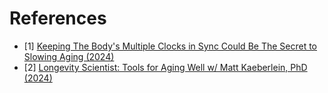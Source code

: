 # References
- [1] [Keeping The Body's Multiple Clocks in Sync Could Be The Secret to Slowing Aging (2024)](https://www.sciencealert.com/keeping-the-bodys-multiple-clocks-in-sync-could-be-the-secret-to-slowing-aging)
- [2] [Longevity Scientist: Tools for Aging Well w/ Matt Kaeberlein, PhD (2024)](https://www.youtube.com/watch?v=8F2gfvTTZZs)